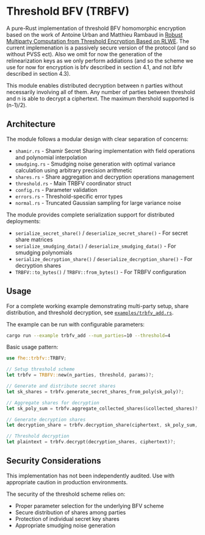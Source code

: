 # Threshold BFV (TRBFV)

A pure-Rust implementation of threshold BFV homomorphic encryption based on the work of Antoine Urban and Matthieu Rambaud in [Robust Multiparty Computation from Threshold Encryption Based on RLWE](https://eprint.iacr.org/2024/1285.pdf).
The current implemenation is a passively secure version of the protocol (and so without PVSS ect). Also we omit for now the generation of the relinearization keys as we only perform addiations (and so the scheme we use for now for encryption is bfv described in section 4.1, and not lbfv described in section 4.3).



This module enables distributed decryption between n parties without necessarily involving all of them. Any number of parties between threshold and n is able to decrypt a ciphertext. The maximum thershold supported is (n-1)/2). 

## Architecture

The module follows a modular design with clear separation of concerns:

- `shamir.rs` - Shamir Secret Sharing implementation with field operations and polynomial interpolation
- `smudging.rs` - Smudging noise generation with optimal variance calculation using arbitrary precision arithmetic  
- `shares.rs` - Share aggregation and decryption operations management
- `threshold.rs` - Main TRBFV coordinator struct
- `config.rs` - Parameter validation
- `errors.rs` - Threshold-specific error types
- `normal.rs` - Truncated Gaussian sampling for large variance noise

The module provides complete serialization support for distributed deployments:

- `serialize_secret_share()` / `deserialize_secret_share()` - For secret share matrices
- `serialize_smudging_data()` / `deserialize_smudging_data()` - For smudging polynomials  
- `serialize_decryption_share()` / `deserialize_decryption_share()` - For decryption shares
- `TRBFV::to_bytes()` / `TRBFV::from_bytes()` - For TRBFV configuration

## Usage

For a complete working example demonstrating multi-party setup, share distribution, and threshold decryption, see [`examples/trbfv_add.rs`](../../examples/trbfv_add.rs).

The example can be run with configurable parameters:
```bash
cargo run --example trbfv_add --num_parties=10 --threshold=4
```

Basic usage pattern:

```rust
use fhe::trbfv::TRBFV;

// Setup threshold scheme
let trbfv = TRBFV::new(n_parties, threshold, params)?;

// Generate and distribute secret shares
let sk_shares = trbfv.generate_secret_shares_from_poly(sk_poly)?;

// Aggregate shares for decryption  
let sk_poly_sum = trbfv.aggregate_collected_shares(&collected_shares)?;

// Generate decryption shares
let decryption_share = trbfv.decryption_share(ciphertext, sk_poly_sum, es_poly)?;

// Threshold decryption
let plaintext = trbfv.decrypt(decryption_shares, ciphertext)?;
```

## Security Considerations

This implementation has not been independently audited. Use with appropriate caution in production environments.

The security of the threshold scheme relies on:
- Proper parameter selection for the underlying BFV scheme
- Secure distribution of shares among parties
- Protection of individual secret key shares
- Appropriate smudging noise generation
